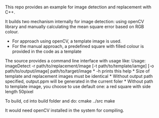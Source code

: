 This repo provides an example for image detection and replacement with C++.

It builds two mechanism internally for image detection: using openCV library and manually calculating the mean square error based on RGB colour.
* For approach using openCV, a template image is used.
* For the manual approach, a predefined square with filled colour is provided in the code as a template

The source provides a command line interface with usage like:
Usage: imageDetect -r path/to/replacement/image [-t path/to/template/iamge] [-o path/to/output/image] path/to/target/image
	* -h prints this help
	* Size of template and replacement images must be identical
	* Without output path specified, output.ppm will be generated in the current foler
	* Without path to template image, you choose to use default one: a red square with side length 50pixel
  
  To build, cd into build folder and do:
  cmake ../src
  make
  
  It would need openCV installed in the system for compiling.
